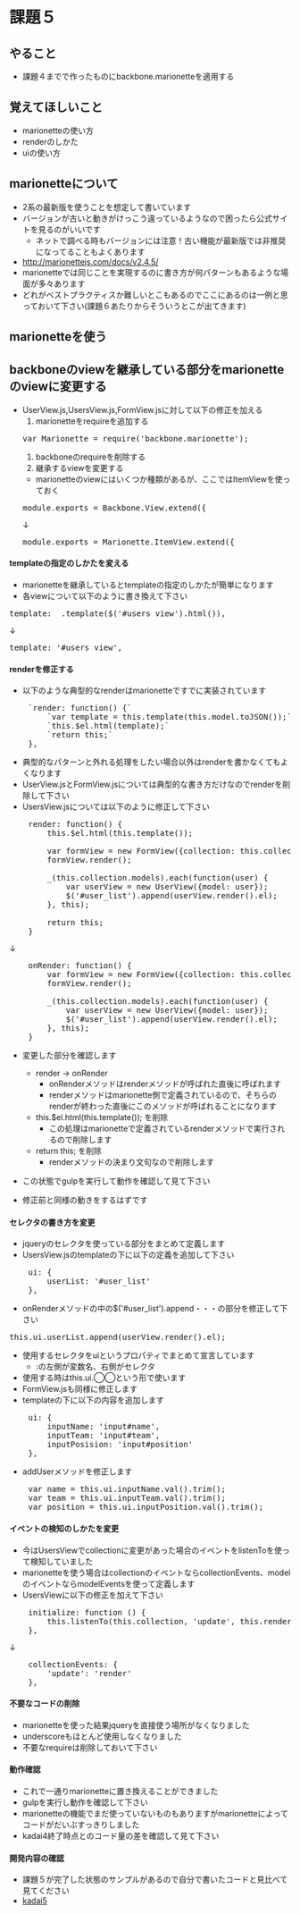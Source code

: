 # 課題５
## やること
* 課題４までで作ったものにbackbone.marionetteを適用する

## 覚えてほしいこと
* marionetteの使い方
 * renderのしかた
 * uiの使い方

## marionetteについて

* 2系の最新版を使うことを想定して書いています
* バージョンが古いと動きがけっこう違っているようなので困ったら公式サイトを見るのがいいです
  * ネットで調べる時もバージョンには注意！古い機能が最新版では非推奨になってることもよくあります
* http://marionettejs.com/docs/v2.4.5/
* marionetteでは同じことを実現するのに書き方が何パターンもあるような場面が多々あります
* どれがベストプラクティスか難しいとこもあるのでここにあるのは一例と思っておいて下さい(課題６あたりからそういうとこが出てきます)

## marionetteを使う

## backboneのviewを継承している部分をmarionetteのviewに変更する

* UserView.js,UsersView.js,FormView.jsに対して以下の修正を加える
  1. marionetteをrequireを追加する
  <pre>var Marionette = require('backbone.marionette');</pre>
  1. backboneのrequireを削除する
  1. 継承するviewを変更する
    * marionetteのviewにはいくつか種類があるが、ここではItemViewを使っておく
  <pre>module.exports = Backbone.View.extend({</pre>
    ↓
  <pre>module.exports = Marionette.ItemView.extend({</pre>

#### templateの指定のしかたを変える

* marionetteを継承しているとtemplateの指定のしかたが簡単になります
* 各viewについて以下のように書き換えて下さい
<pre>template: _.template($('#users_view').html()),</pre>
↓
<pre>template: '#users_view',</pre>

#### renderを修正する

* 以下のような典型的なrenderはmarionetteですでに実装されています
<pre>
    `render: function() {`
        `var template = this.template(this.model.toJSON());`
        `this.$el.html(template);`
        `return this;`
    },
</pre>
* 典型的なパターンと外れる処理をしたい場合以外はrenderを書かなくてもよくなります
* UserView.jsとFormView.jsについては典型的な書き方だけなのでrenderを削除して下さい
* UsersView.jsについては以下のように修正して下さい
<pre>
    render: function() {
        this.$el.html(this.template());

        var formView = new FormView({collection: this.collection});
        formView.render();

        _(this.collection.models).each(function(user) {
            var userView = new UserView({model: user});
            $('#user_list').append(userView.render().el);
        }, this);

        return this;
    }
</pre>
↓
<pre>
    onRender: function() {
        var formView = new FormView({collection: this.collection});
        formView.render();

        _(this.collection.models).each(function(user) {
            var userView = new UserView({model: user});
            $('#user_list').append(userView.render().el);
        }, this);
    }
</pre>
* 変更した部分を確認します
  * render -> onRender
    * onRenderメソッドはrenderメソッドが呼ばれた直後に呼ばれます
    * renderメソッドはmarionette側で定義されているので、そちらのrenderが終わった直後にこのメソッドが呼ばれることになります
  * this.$el.html(this.template()); を削除
    * この処理はmarionetteで定義されているrenderメソッドで実行されるので削除します
  * return this; を削除
    * renderメソッドの決まり文句なので削除します

* この状態でgulpを実行して動作を確認して見て下さい
* 修正前と同様の動きをするはずです

#### セレクタの書き方を変更

* jqueryのセレクタを使っている部分をまとめて定義します
* UsersView.jsのtemplateの下に以下の定義を追加して下さい
<pre>
    ui: {
        userList: '#user_list'
    },
</pre>
* onRenderメソッドの中の$('#user_list').append・・・の部分を修正して下さい
<pre>this.ui.userList.append(userView.render().el);</pre>
 * 使用するセレクタをuiというプロパティでまとめて宣言しています
   * :の左側が変数名、右側がセレクタ
 * 使用する時はthis.ui.◯◯という形で使います
* FormView.jsも同様に修正します
* templateの下に以下の内容を追加します
<pre>
    ui: {
        inputName: 'input#name',
        inputTeam: 'input#team',
        inputPosision: 'input#position'
    },
</pre>
* addUserメソッドを修正します
<pre>
    var name = this.ui.inputName.val().trim();
    var team = this.ui.inputTeam.val().trim();
    var position = this.ui.inputPosition.val().trim();
</pre>

#### イベントの検知のしかたを変更

* 今はUsersViewでcollectionに変更があった場合のイベントをlistenToを使って検知していました
* marionetteを使う場合はcollectionのイベントならcollectionEvents、modelのイベントならmodelEventsを使って定義します
* UsersViewに以下の修正を加えて下さい
<pre>
    initialize: function () {
        this.listenTo(this.collection, 'update', this.render);
    },
</pre>
↓
<pre>
    collectionEvents: {
        'update': 'render'
    },
</pre>

#### 不要なコードの削除

* marionetteを使った結果jqueryを直接使う場所がなくなりました
* underscoreもほとんど使用しなくなりました
* 不要なrequireは削除しておいて下さい

#### 動作確認

* これで一通りmarionetteに置き換えることができました
* gulpを実行し動作を確認して下さい
* marionetteの機能でまだ使っていないものもありますがmarionetteによってコードがだいぶすっきりしました
* kadai4終了時点とのコード量の差を確認して見て下さい

#### 開発内容の確認
* 課題５が完了した状態のサンプルがあるので自分で書いたコードと見比べて見てください
* [kadai5](./kadai5)
